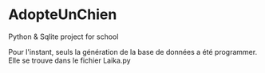 # AdopteUnChien
Python &amp; Sqlite project for school

Pour l'instant, seuls la génération de la base de données a été programmer.
Elle se trouve dans le fichier Laika.py
